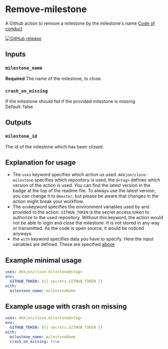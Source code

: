 # Remove-milestone
A Github action to remove a milestone by the milestone's name
[Code of conduct](CODE_OF_CONDUCT.md)

[![GitHub release](https://img.shields.io/github/tag/Akkjon/close-milestone.svg)](https://gitHub.com/Akkjon/close-milestone/releases/)

## Inputs
### `milestone_name`
**Required** The name of the milestone, to close.

### `crash_on_missing`
If the milestone should fail if the provided milestone is missing<br>
Default: false


## Outputs
### `milestone_id`
The id of the milestone which has been closed.

## Explanation for usage
- The `uses` keyword specifies which action us used. `Akkjon/close-milestone` specifies which repository is used, the `@<tag>` defines which version of the action is used. You can find the latest version in the badge at the top of the readme file. To always use the latest version, you can change it to `@master`, but please be aware that changes in the action might break your workflow.
- The `env`keyword specifies the environment variables used by and provided to the action. `GITHUB_TOKEN` is the secret access token to authorize to the used repository. Without this keyword, the action would not be able to login and close the milestone. It is not stored in any way or transmitted. As the code is open source, it would be noticed anyways.
- the `with` keyword specifies data you have to specify. Here the input variables are defined. These are specified [above](#inputs) 

## Example minimal usage
```yaml
uses: Akkjon/close-milestone@<tag>
env:
  GITHUB_TOKEN: ${{ secrets.GITHUB_TOKEN }}
with:
  milestone_name: milestoneName
```

## Example usage with crash on missing
```yaml
uses: Akkjon/close-milestone@<tag>
env:
  GITHUB_TOKEN: ${{ secrets.GITHUB_TOKEN }}
with:
  milestone_name: milestoneName
  crash_on_missing: true
```
